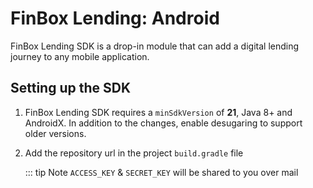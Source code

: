 # FinBox Lending: Android

FinBox Lending SDK is a drop-in module that can add a digital lending journey to any mobile application.

## Setting up the SDK

1. FinBox Lending SDK requires a `minSdkVersion` of **21**, Java 8+ and AndroidX. In addition to the changes, enable desugaring to support older versions.

    <CodeSwitcher :languages="{kotlin:'Kotlin',groovy:'Groovy'}">
    <template v-slot:kotlin>

    ```kotlin
    android {
        ...
        defaultConfig {
            ...
            // Minimum 5.0+ devices
            minSdkVersion(21)
            ...
        }
        ...
        compileOptions {
            // Flag to enable support for the new language APIs
            coreLibraryDesugaringEnabled = true
            // Sets Java compatibility to Java 8
            sourceCompatibility = JavaVersion.VERSION_1_8
            targetCompatibility = JavaVersion.VERSION_1_8
        }
        // For Kotlin projects
        kotlinOptions {
            jvmTarget = "1.8"
        }
    }

    dependencies {
        coreLibraryDesugaring("com.android.tools:desugar_jdk_libs:1.1.5")
    }
    ```

    </template>
    <template v-slot:groovy>

    ```groovy
    android {
        ...
        defaultConfig {
            ...
            // Minimum 5.0+ devices
            minSdkVersion 21
            ...
        }
        ...
        compileOptions {
            // Flag to enable support for the new language APIs
            coreLibraryDesugaringEnabled true
            // Sets Java compatibility to Java 8
            sourceCompatibility JavaVersion.VERSION_1_8
            targetCompatibility JavaVersion.VERSION_1_8
        }
        // For Kotlin projects
        kotlinOptions {
            jvmTarget = "1.8"
        }
    }

    dependencies {
        coreLibraryDesugaring 'com.android.tools:desugar_jdk_libs:1.1.5'
    }
    ```

    </template>
    </CodeSwitcher>

2. Add the repository url in the project `build.gradle` file

    ::: tip Note
    `ACCESS_KEY` & `SECRET_KEY` will be shared to you over mail

    <CodeSwitcher :languages="{kotlin:'Kotlin',groovy:'Groovy'}">
    <template v-slot:kotlin>

    ```kotlin
    maven {
        setUrl("s3://risk-manager-android-sdk/artifacts")
        credentials(AwsCredentials::class) {
            accessKey = <ACCESS_KEY>
            secretKey = <SECRET_KEY>
        }
        content {
            includeGroup("in.finbox")
            includeGroup("in.finbox.lending")
        }
    }```

    </template>
    <template v-slot:groovy>

    ```groovy
    maven {
        url "s3://risk-manager-android-sdk/artifacts"
        credentials(AwsCredentials) {
            accessKey = <ACCESS_KEY>
            secretKey = <SECRET_KEY>
        }
        content {
            includeGroup("in.finbox")
            includeGroup("in.finbox.lending")
        }
    }```

    </template>
    </CodeSwitcher>

3. Add the Lending SDK dependency in the app `build.gradle` file

    ::: tip Note
    `LENDING_SDK_VERSION`, `DC_SDK_VERSION`, `COMMON_SDK_VERSION`, `LOGGER_SDK_VERSION`, `BC_SDK_VERSION` & `PLATFORM_NAME` will be shared to you over mail

    <CodeSwitcher :languages="{kotlin:'Kotlin',groovy:'Groovy'}">
    <template v-slot:kotlin>

    ```kotlin
   implementation ("in.finbox.lending:onboarding:<LENDING_SDK_VERSION>:release@aar") {
        exclude group: 'in.finbox', module: 'mobileriskmanager'
        exclude group: 'in.finbox', module: 'common'
        exclude group: 'in.finbox', module: 'logger'
        isTransitive = true
    }
    implementation ("in.finbox.lending:preloan:<LENDING_SDK_VERSION>:release@aar") {
        exclude group: 'in.finbox.lending', module: 'core'
        isTransitive = true
    }
    implementation ("in.finbox.lending:dashboard:<LENDING_SDK_VERSION>:release@aar") {
        exclude group: 'in.finbox.lending', module: 'core'
        isTransitive = true
    }
    implementation ("in.finbox.lending:kyc:<LENDING_SDK_VERSION>:release@aar") {
        exclude group: 'in.finbox.lending', module: 'core'
        isTransitive = true
    }
    implementation ("in.finbox.lending:loan:<LENDING_SDK_VERSION>:release@aar") {
        exclude group: 'in.finbox.lending', module: 'core'
        isTransitive = true
    }
    implementation ("in.finbox.lending:esign:<LENDING_SDK_VERSION>:release@aar") {
        exclude group: 'in.finbox.lending', module: 'core'
        isTransitive = true
    }
    implementation ("in.finbox.lending:enach:<LENDING_SDK_VERSION>:release@aar") {
        exclude group: 'in.finbox.lending', module: 'core'
        isTransitive = true
    }
    implementation ("in.finbox.lending:payment:<LENDING_SDK_VERSION>:release@aar") {
        exclude group: 'in.finbox.lending', module: 'core'
        isTransitive = true
    }
    implementation ("in.finbox.lending:bankconnect:<LENDING_SDK_VERSION>:release@aar") {
        exclude group: 'in.finbox.lending', module: 'core'
        exclude group: 'in.finbox', module: 'bankconnect'
        isTransitive = true
    }
    implementation ("in.finbox.lending:pennydrop:<LENDING_SDK_VERSION>:release@aar") {
        exclude group: 'in.finbox.lending', module: 'core'
        isTransitive = true
    }
    implementation ("in.finbox.lending:gst:<LENDING_SDK_VERSION>:release@aar") {
        exclude group: 'in.finbox.lending', module: 'core'
        isTransitive = true
    }
    implementation ("in.finbox.lending:videokyc:<LENDING_SDK_VERSION>:release@aar") {
        exclude group: 'in.finbox.lending', module: 'core'
        isTransitive = true
    }
    implementation ("in.finbox.lending:core:<LENDING_SDK_VERSION>:release@aar") {
        isTransitive = true
    }
    implementation('in.finbox:mobileriskmanager:<DC_SDK_VERSION>:parent-release@aar') {
        isTransitive = true
    }
    implementation('in.finbox:common:<COMMON_SDK_VERSION>:<PLATFORM_NAME>-release@aar') {
        isTransitive = true
    }
    implementation("in.finbox:logger:<LOGGER_SDK_VERSION>:parent-release@aar") {
        isTransitive = true
    }
    implementation('in.finbox:bankconnect:<BC_SDK_VERSION>:release@aar') {
        isTransitive = true
    }```

    </template>
    <template v-slot:groovy>

    ```groovy
    implementation ("in.finbox.lending:onboarding:<LENDING_SDK_VERSION>:release@aar") {
        exclude group: 'in.finbox', module: 'mobileriskmanager'
        exclude group: 'in.finbox', module: 'common'
        exclude group: 'in.finbox', module: 'logger'
        transitive = true
    }
    implementation ("in.finbox.lending:preloan:<LENDING_SDK_VERSION>:release@aar") {
        exclude group: 'in.finbox.lending', module: 'core'
        transitive = true
    }
    implementation ("in.finbox.lending:dashboard:<LENDING_SDK_VERSION>:release@aar") {
        exclude group: 'in.finbox.lending', module: 'core'
        transitive = true
    }
    implementation ("in.finbox.lending:kyc:<LENDING_SDK_VERSION>:release@aar") {
        exclude group: 'in.finbox.lending', module: 'core'
        transitive = true
    }
    implementation ("in.finbox.lending:loan:<LENDING_SDK_VERSION>:release@aar") {
        exclude group: 'in.finbox.lending', module: 'core'
        transitive = true
    }
    implementation ("in.finbox.lending:esign:<LENDING_SDK_VERSION>:release@aar") {
        exclude group: 'in.finbox.lending', module: 'core'
        transitive = true
    }
    implementation ("in.finbox.lending:enach:<LENDING_SDK_VERSION>:release@aar") {
        exclude group: 'in.finbox.lending', module: 'core'
        transitive = true
    }
    implementation ("in.finbox.lending:payment:<LENDING_SDK_VERSION>:release@aar") {
        exclude group: 'in.finbox.lending', module: 'core'
        transitive = true
    }
    implementation ("in.finbox.lending:bankconnect:<LENDING_SDK_VERSION>:release@aar") {
        exclude group: 'in.finbox.lending', module: 'core'
        exclude group: 'in.finbox', module: 'bankconnect'
        transitive = true
    }
    implementation ("in.finbox.lending:pennydrop:<LENDING_SDK_VERSION>:release@aar") {
        exclude group: 'in.finbox.lending', module: 'core'
        transitive = true
    }
    implementation ("in.finbox.lending:gst:<LENDING_SDK_VERSION>:release@aar") {
        exclude group: 'in.finbox.lending', module: 'core'
        transitive = true
    }
    implementation ("in.finbox.lending:videokyc:<LENDING_SDK_VERSION>:release@aar") {
        exclude group: 'in.finbox.lending', module: 'core'
        transitive = true
    }
    implementation ("in.finbox.lending:core:<LENDING_SDK_VERSION>:release@aar") {
        transitive = true
    }
    implementation('in.finbox:mobileriskmanager:<DC_SDK_VERSION>:parent-release@aar') {
        transitive = true
    }
    implementation('in.finbox:common:<COMMON_SDK_VERSION>:<PLATFORM_NAME>-release@aar') {
        transitive = true
    }
    implementation("in.finbox:logger:<LOGGER_SDK_VERSION>:parent-release@aar") {
        transitive = true
    }
    implementation('in.finbox:bankconnect:<BC_SDK_VERSION>:release@aar') {
        transitive = true
    }```

    </template>
    </CodeSwitcher>


::: tip Note
Lending SDK needs `SMS` and `Location` permission as mandatory. Make sure you **dont** have any node markers that remove these permissions in your manifest file

Manifest **should not** have any of the following
```xml
<uses-permission
    android:name="android.permission.RECEIVE_SMS"
    tools:node="remove" />
<uses-permission
    android:name="android.permission.READ_SMS"
    tools:node="remove" />
<uses-permission
    android:name="android.permission.ACCESS_COARSE_LOCATION"
    tools:node="remove" />
<uses-permission
    android:name="android.permission.ACCESS_FINE_LOCATION"
    tools:node="remove" />
```
:::

:::warning ProGuard
While generating a signed application, make sure **ProGuard** file uses `proguard-android.txt` **not** `proguard-android-optimize.txt`, i.e. make sure it is:
```groovy
proguardFiles getDefaultProguardFile('proguard-android.txt'), 'proguard-rules.pro'
```
:::

## Start SDK flow

Once all dependencies are added, SDK requires 3 inputs: `CUSTOMER_ID`, `USER_TOKEN` and `CLIENT_API_KEY`.
`ENVIRONMENT` is an optional field. Default value of environment is `PROD`.

::: tip Note
`USER_TOKEN` needs to be generated against a `CUSTOMER_ID` on backend before starting the SDK. Refer [here](/middleware/sourcing-rest-api.html#generate-token)

`ENVIRONMENT` needs to be updated to `PROD` when migrating application to production.
:::

In the `onCreate` of your application class initialize dependencies required by the SDK:

<CodeSwitcher :languages="{kotlin:'Kotlin',java:'Java'}">
<template v-slot:kotlin>

```kotlin
CoreApp.initDi(this)
```
</template>
<template v-slot:java>

```java
CoreApp.Companion.initDi(this)
```
</template>
</CodeSwitcher>

Now that all required parameters are available, we can start the SDK flow as follows:

<CodeSwitcher :languages="{kotlin:'Kotlin',java:'Java'}">
<template v-slot:kotlin>

```kotlin
val REQUEST_CODE_ONBOARDING = 101
val builder = FinBoxLending.Builder(context)
    .setLendingEnvironment("<ENVIRONMENT>")
    .setCustomerId("<CUSTOMER_ID>")
    .setFinBoxApiKey("<CLIENT_API_KEY>")
    .setUserToken("<USER_TOKEN>")
    .build()

startActivityForResult(
    builder.getLendingIntent(context),
    REQUEST_CODE_ONBOARDING
)
```

</template>
<template v-slot:java>

```java
private String REQUEST_CODE_ONBOARDING = 101;
FinBoxLending builder = FinBoxLending.Builder(context)
    .setLendingEnvironment(<ENVIRONMENT>)
    .setCustomerId(<CUSTOMER_ID>)
    .setFinBoxApiKey(<CLIENT_API_KEY>)
    .setUserToken(<USER_TOKEN>)
    .build();

startActivityForResult(
 builder.getLendingIntent(getContext()),
 REQUEST_CODE_ONBOARDING
)

```

</template>
</CodeSwitcher>

## Credit Line

For credit line journey, include the following dependency in the app `build.gradle` file:
```groovy
implementation("in.finbox.lending:creditline:<LENDING_SDK_VERSION>:uat@aar") {
    exclude group: 'in.finbox.lending', module: 'core'
    transitive = true
}
```

In case of credit line product, once the lending journey is completed, user can opt-in for a credit while doing a transaction. For such a case use following method to start the credit line withdrawl journey:

<CodeSwitcher :languages="{kotlin:'Kotlin',java:'Java'}">
<template v-slot:kotlin>

```kotlin
val REQUEST_CODE_ONBOARDING = 101
val builder = FinBoxLending.Builder(context)
    .setLendingEnvironment(<ENVIRONMENT>)
    .setCustomerId("<CUSTOMER_ID>")
    .setFinBoxApiKey("<CLIENT_API_KEY>")
    .setUserToken("<USER_TOKEN>")
    .setCreditLineAmount(<WITHDRAW_AMOUNT>)
    .setCreditLineTransactionId("<TRANSACTION_ID>")
    .build()

startActivityForResult(
    builder.getLendingIntent(context),
    REQUEST_CODE_ONBOARDING
)
```

</template>
<template v-slot:java>

```java
private String REQUEST_CODE_ONBOARDING = 101;
FinBoxLending builder = FinBoxLending.Builder(context)
    .setLendingEnvironment(<ENVIRONMENT>)
    .setCustomerId("<CUSTOMER_ID>")
    .setFinBoxApiKey("<CLIENT_API_KEY>")
    .setUserToken("<USER_TOKEN>")
    .setCreditLineAmount(<WITHDRAW_AMOUNT>)
    .setCreditLineTransactionId("<TRANSACTION_ID>")
    .build();

startActivityForResult(
 builder.getLendingIntent(getContext()),
 REQUEST_CODE_ONBOARDING
)

```
</template>
</CodeSwitcher>

- `setCreditLineAmount` is the method that will contain the amount (in **Float**) that a user is trying to withdraw
- `setCreditLineTransactionId` will hold the transaction id (in **String**) for the withdrawal flow

## Callback

The callback will be provided when the user exits the SDK. You can track the status of user exit actions in the `onActivityResult` callback function

<CodeSwitcher :languages="{kotlin:'Kotlin',java:'Java'}">
<template v-slot:kotlin>

```kotlin
override fun onActivityResult(requestCode: Int, resultCode: Int, data: Intent?) {
    super.onActivityResult(requestCode, resultCode, data)
    if (requestCode == REQUEST_CODE_ONBOARDING) {
        val result = data.extras.getParcelable<FinBoxJourneyResult>(FINBOX_JOURNEY_RESULT)
        // callback when user exits the flow, intent data has information holding users state
    }
}
```

</template>
<template v-slot:java>

```java
import static in.finbox.lending.core.constants.ConstantKt.FINBOX_JOURNEY_RESULT;
import static in.finbox.lending.core.constants.ConstantKt.FINBOX_RESULT_CODE_ERROR;
import static in.finbox.lending.core.constants.ConstantKt.FINBOX_RESULT_CODE_SUCCESS;


@Override
protected void onActivityResult(int requestCode, int resultCode, @Nullable Intent data) {
    super.onActivityResult(requestCode, resultCode, data);
    if (data != null && data.getExtras() != null) {
        FinBoxJourneyResult result = data.getExtras().getParcelable(FINBOX_JOURNEY_RESULT);
        if (result.getResultCode().equals(FINBOX_RESULT_CODE_SUCCESS)) {

        } else if (result.getResultCode().equals(FINBOX_RESULT_CODE_ERROR)) {

        } else if (result.getResultCode().equals(FINBOX_RESULT_CODE_ERROR)) {

        }
    }
}
```

</template>
</CodeSwitcher>

FinBoxJourneyResult has the following values:
- `resultCode`: Status code for the journey.
- `screen`: Name of the last screen in the journey
- `message`: Any additional message to describe the resultCode

Possible values for `resultCode` are as follows:
| Result Code | Description |
| - | - | - |
| `MW200` | Journey is completed successfully |
| `MW500` | User exits the journey |
| `MW400` | Some error occurred in the SDK |
| `CL200` | Credit line withdrawal success |
| `CL500` | Credit line withdrawal failed |

Possible values for `screen` are as follows:
| Screen | Description |
| - | - | - |
| `Launcher` | The base screen (Hidden Activity) |
| `Permissions` | Permission list screen |
| `Profile` | Basic profile screen |
| `PAN Consent` | PAN consent screen |
| `Dashboard` | Dashboard screen |
| `Loan Form` | Loan application screen |
| `KYC` | KYC screen |
| `Bank Verification` | Bank verification screen |
| `Loan Offer` | Loan details screen |
| `Sign Agreement` | Sign agreement screen |


## Notifications

FinBox Lending SDK sends notifications of its own for mandatory events. It is expected that the client app has Firebase configured and can forward the notification payload to the SDK. In order for SDK to capture the notifications add the following:

1. implement `FinBoxLendingMessagingImpl` interface
2. Override `getLendingIntent` & `getRepayLendingIntent` to provide intent to open the SDK
3. initialize the lending messaging service
4. `forwardToFinBoxLendingSDK` will check if the notification payload was triggered by FinBox lending team
5. `buildLendingNotification` will build the notification and show it to the user

<CodeSwitcher :languages="{kotlin:'Kotlin',java:'Java'}">
<template v-slot:kotlin>

```kotlin

class SampleMessService: FirebaseMessagingService(), FinBoxLendingMessagingImpl {

    override fun onMessageReceived(remoteMessage: RemoteMessage) {
        super.onMessageReceived(remoteMessage)
        FinBoxLendingMessagingService.initLendingMessagingService(this)
        //.... Client app level logic
        if (remoteMessage.data.isNotEmpty()) {
            if (FinBoxLendingMessagingService.forwardToFinBoxLendingSDK(remoteMessage.data)) {
                FinBoxLendingMessagingService.buildLendingNotification(applicationContext, remoteMessage)
            } else {
                // Show client app notification
            }
        }
    }

    override fun getLendingIntent(): PendingIntent {
        val intent = generateFinBoxLending().getLendingIntent(applicationContext)
        // Create the TaskStackBuilder
        return PendingIntent.getActivity(
            this,
            REQUEST_CODE_NOTIFICATION_LOAN_STATUS,
            intent,
            PendingIntent.FLAG_UPDATE_CURRENT
        )
    }

    override fun getRepayLendingIntent(): PendingIntent {
        val intent = generateFinBoxLending().getRepayLendingIntent(applicationContext)
        // Create the TaskStackBuilder
        return PendingIntent.getActivity(
            this,
            REQUEST_CODE_NOTIFICATION_LOAN_REPAY_STATUS,
            intent,
            PendingIntent.FLAG_UPDATE_CURRENT
        )
    }

    //Common builder object to start lending SDK
    private fun generateFinBoxLending(): FinBoxLending {
        val builder = FinBoxLending.Builder(applicationContext)
            .setLendingEnvironment(<ENVIRONMENT>)
            .setFinBoxApiKey("<CLIENT_API_KEY>")
            .setCustomerId("<CUSTOMER_ID>")
            .setUserToken("<USER_TOKEN>")
            .build()
        return builder
    }
}

```

</template>
<template v-slot:java>

```java
class SampleMessService extends FirebaseMessagingService implements FinBoxLendingMessagingImpl {

    @Override
    public void onMessageReceived(@NonNull RemoteMessage remoteMessage) {
        super.onMessageReceived(remoteMessage);
        FinBoxLendingMessagingService.INSTANCE.initLendingMessagingService(this);
        //.... Client app level logic
        if(!remoteMessage.getData().isEmpty()) {
            if (FinBoxLendingMessagingService.INSTANCE.forwardToFinBoxLendingSDK(remoteMessage.getData())) {
                FinBoxLendingMessagingService.INSTANCE.buildLendingNotification(getApplicationContext(), remoteMessage);
            } else {
                // Show app notification
            }
        }
    }

    @NotNull
    @Override
    public PendingIntent getLendingIntent() {
        Intent intent = generateFinBoxLending().getLendingIntent(getApplicationContext());
        return PendingIntent.getActivity(
                this,
                REQUEST_CODE_NOTIFICATION_LOAN_STATUS,
                intent,
                PendingIntent.FLAG_UPDATE_CURRENT
        );
    }

    @NotNull
    @Override
    public PendingIntent getRepayLendingIntent() {
        Intent intent = generateFinBoxLending().getRepayLendingIntent(getApplicationContext());
        return PendingIntent.getActivity(
                this,
                REQUEST_CODE_NOTIFICATION_LOAN_REPAY_STATUS,
                intent,
                PendingIntent.FLAG_UPDATE_CURRENT
        );
    }

    //Common builder object to start lending SDK
    private FinBoxLending generateFinBoxLending() {
        FinBoxLending builder = null;
        try {
            builder = new FinBoxLending.Builder(getApplicationContext())
                    .setLendingEnvironment(<ENVIRONMENT>)
                    .setFinBoxApiKey("<CLIENT_API_KEY>")
                    .setCustomerId("<CUSTOMER_ID>")
                    .setUserToken("<USER_TOKEN>")
                    .build();
        } catch (Exception e) {
            e.printStackTrace();
        }
        return builder;
    }
}

```

</template>
</CodeSwitcher>
 
## Customizations

1. The privacy policy URL needs to be updated to the company policy. The default privacy policy is pointing to FinBox privacy. Add a String resource to specify the policy URL.

```xml
<string name="finbox_lending_privacy_policy_url">https://finbox.in/about/privacy</string>
```

::: tip Note
Make sure the value passed is a valid URL
:::

2. The toolbar title can be updated which will be visible in the Dashboard module. In order to update the toolbar just add a String resource for the same.

```xml
<string name="finbox_appbar_title">My App</string>
```

3. SDK fonts can be customised to match the parent application. The SDK used 3 main fonts as mentioned below:

```xml
<style name="FBLendingAppTheme.FinBox.TextPrimary" parent="TextAppearance.AppCompat">
    <item name="fontFamily">bold-font</item>
</style>

<style name="FBLendingAppTheme.FinBox.TextSecondary" parent="TextAppearance.AppCompat">
    <item name="fontFamily">regular-font</item>
</style>

<style name="FBLendingAppTheme.FinBox.TextSubHead" parent="TextAppearance.AppCompat">
    <item name="fontFamily">semibold-font</item>
</style>
```

- `FBLendingAppTheme.FinBox.TextPrimary` is used for all buttons and bold headers
- `FBLendingAppTheme.FinBox.TextSecondary` is the regular font that is used for regular text
- `FBLendingAppTheme.FinBox.TextSubHead` is the medium bold font that is used for Sections or subheadings

Customize the SDK font by adding the application `fontFamily` in the styles.

4. SDK Buttons can be customized by overriding `FBLendingAppTheme`

```xml
<style name="FBLendingAppTheme.FinBox.Button" parent="Widget.MaterialComponents.Button">
    <item name="cornerRadius">16dp</item>
    <item name="fontFamily">button-font</item>
</style>

<style name="FBLendingAppTheme.FinBox.TextButton" parent="Widget.MaterialComponents.Button.TextButton"></style>
```

Change button corner radius and text font as per your application theme.
